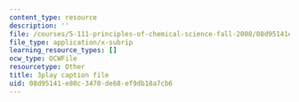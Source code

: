 ```yaml
---
content_type: resource
description: ''
file: /courses/5-111-principles-of-chemical-science-fall-2008/08d95141e80c3470de68ef9db18a7cb6_I3g7KRIvQPI.srt
file_type: application/x-subrip
learning_resource_types: []
ocw_type: OCWFile
resourcetype: Other
title: 3play caption file
uid: 08d95141-e80c-3470-de68-ef9db18a7cb6
---
```


